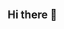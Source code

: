 ## Hi there 👋

<!--
**EshwarDhande/EshwarDhande** is a ✨ _special_ ✨ repository because its `README.md` (this file) appears on your GitHub profile.
![eshwar](https://github.com/user-attachments/assets/547f3556-28ed-4f69-b9cf-e5beaaf002dd)

Here are some ideas to get you started:


- 🌱 I’m currently learning Machine Learning, Natural Language Processing 
- 📫 How to reach me: ...
- 😄 Pronouns: He/Him
-->

